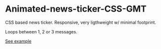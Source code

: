 # Animated-news-ticker-CSS-GMT

CSS based news ticker. Responsive, very ligthweight w/ minimal footprint.

Loops between 1, 2 or 3 messages.

[See example](https://www.tiffosi.com/)
